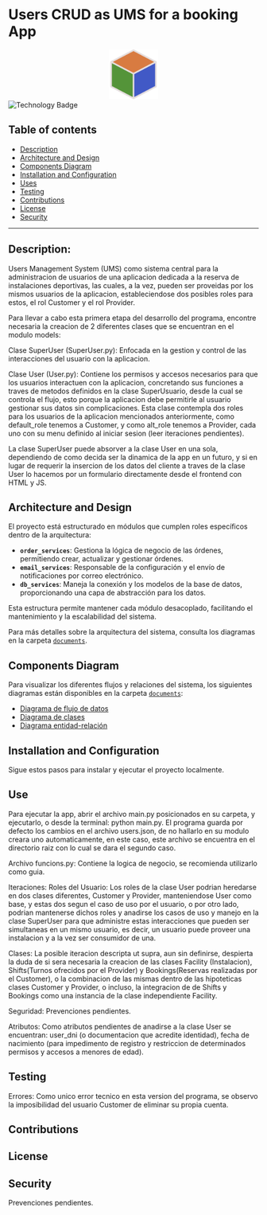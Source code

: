 # Users CRUD as UMS for a booking App

<div align="center">
    <img src="ums/users/static/components/logo1.png" alt="Logo" style="width: 100px; height: 100px;">
</div>

<div align="left">
    <img src="https://img.shields.io/badge/technology-framework/language-darkorange" alt="Technology Badge">
</div>

## Table of contents

- [Description](#descripción)
- [Architecture and Design](#arquitectura-y-diseño)
- [Components Diagram](#diagrama-de-componentes)
- [Installation and Configuration](#instalación-y-configuración)
- [Uses](#uso)
- [Testing](#testing)
- [Contributions](#contribuciones)
- [License](#licencia)
- [Security](#política-de-seguridad)

---

## Description:
Users Management System (UMS) como sistema central para la administracion de usuarios de una aplicacion dedicada a la reserva de instalaciones deportivas, las cuales, a la vez, pueden ser proveidas por los mismos usuarios de la aplicacion, estableciendose dos posibles roles para estos, el rol Customer y el rol Provider.

Para llevar a cabo esta primera etapa del desarrollo del programa, encontre necesaria la creacion de 2 diferentes clases que se encuentran en el modulo models:

Clase SuperUser (SuperUser.py): Enfocada en la gestion y control de las interacciones del usuario con la aplicacion.

Clase User (User.py): Contiene los permisos y accesos necesarios para que los usuarios interactuen con la aplicacion, concretando sus funciones a traves de metodos definidos en la clase SuperUsuario, desde la cual se controla el flujo, esto porque la aplicacion debe permitirle al usuario gestionar sus datos sin complicaciones. Esta clase contempla dos roles para los usuarios de la aplicacion mencionados anteriormente, como default_role tenemos a Customer, y como alt_role tenemos a Provider, cada uno con su menu definido al iniciar sesion (leer iteraciones pendientes).

La clase SuperUser puede absorver a la clase User en una sola, dependiendo de como decida ser la dinamica de la app en un futuro, y si en lugar de requerir la insercion de los datos del cliente a traves de la clase User lo hacemos por un formulario directamente desde el frontend con HTML y JS.

## Architecture and Design
El proyecto está estructurado en módulos que cumplen roles específicos dentro de la arquitectura:

- **`order_services`**: Gestiona la lógica de negocio de las órdenes, permitiendo crear, actualizar y gestionar órdenes.
- **`email_services`**: Responsable de la configuración y el envío de notificaciones por correo electrónico.
- **`db_services`**: Maneja la conexión y los modelos de la base de datos, proporcionando una capa de abstracción para los datos.

Esta estructura permite mantener cada módulo desacoplado, facilitando el mantenimiento y la escalabilidad del sistema. 

Para más detalles sobre la arquitectura del sistema, consulta los diagramas en la carpeta [`documents`](./documents).

## Components Diagram
Para visualizar los diferentes flujos y relaciones del sistema, los siguientes diagramas están disponibles en la carpeta [`documents`](./documents):

- [Diagrama de flujo de datos](./documents/data_flow_diagram.drawio)
- [Diagrama de clases](./documents/class_diagram.puml)
- [Diagrama entidad-relación](./documents/er_diagram.mmd)

## Installation and Configuration
Sigue estos pasos para instalar y ejecutar el proyecto localmente.

## Use
Para ejecutar la app, abrir el archivo main.py posicionados en su carpeta, y ejecutarlo, o desde la terminal: python main.py. El programa guarda por defecto los cambios en el archivo users.json, de no hallarlo en su modulo creara uno automaticamente, en este caso, este archivo se encuentra en el directorio raiz con lo cual se dara el segundo caso.

Archivo funcions.py: Contiene la logica de negocio, se recomienda utilizarlo como guia.

Iteraciones:
Roles del Usuario:
Los roles de la clase User podrian heredarse en dos clases diferentes, Customer y Provider, manteniendose User como base, y estas dos segun el caso de uso por el usuario, o por otro lado, podrian mantenerse dichos roles y anadirse los casos de uso y manejo en la clase SuperUser para que administre estas interacciones que pueden ser simultaneas en un mismo usuario, es decir, un usuario puede proveer una instalacion y a la vez ser consumidor de una.

Clases:
La posible iteracion descripta ut supra, aun sin definirse, despierta la duda de si sera necesaria la creacion de las clases Facility (Instalacion), Shifts(Turnos ofrecidos por el Provider) y Bookings(Reservas realizadas por el Customer), o la combinacion de las mismas dentro de las hipoteticas clases Customer y Provider, o incluso, la integracion de de Shifts y Bookings como una instancia de la clase independiente Facility.

Seguridad:
Prevenciones pendientes.

Atributos:
Como atributos pendientes de anadirse a la clase User se encuentran: user_dni (o documentacion que acredite identidad), fecha de nacimiento (para impedimento de registro y restriccion de determinados permisos y accesos a menores de edad).

## Testing
Errores:
Como unico error tecnico en esta version del programa, se observo la imposibilidad del usuario Customer de eliminar su propia cuenta.

## Contributions

## License

## Security 
Prevenciones pendientes.

